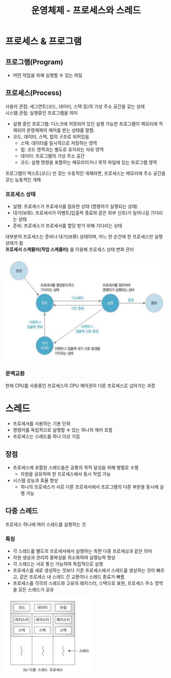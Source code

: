 ﻿---
title: "운영체제 - 프로세스와 스레드"
categories: technical_interview
comments: true
---

# 프로세스 & 프로그램

## 프로그램(Program)
 - 어떤 작업을 위해 실행할 수 있는 파일

## 프로세스(Process)
 사용자 관점: 세그먼트(코드, 데이터, 스택 등)의 가상 주소 공간을 갖는 상태  
 시스템 관점: 실행중인 프로그램을 의미

 - 실행 중인 프로그램: 디스크에 저장되어 있던 실행 가능한 프로그램이 메모리에 적재되어 운영체제의 제어를 받는 상태를 말함.
 - 코드, 데이터, 스택, 힙의 구조로 되어있음
   - 스택: 데이터를 일시적으로 저장하는 영역
   - 힙: 코드 영역과는 별도로 유지되는 자유 영역
   - 데이터: 프로그램의 가상 주소 공간
   - 코드: 실행 명령을 포함하는 메모리이거나 목적 파일에 있는 프로그램 영역

프로그램이 텍스트(코드) 만 갖는 수동적인 개체라면, 프로세스는 메모리에 주소 공간을 갖는 능동적인 개체

### 프로세스 상태
 - 실행: 프로세스가 프로세서를 점유한 상태 (명령어가 실행되는 상태)
 - 대기(보류): 프로세서가 이벤트(입출력 종료와 같은 외부 신호)가 일어나길 기다리는 상태
 - 준비: 프로세스가 프로세서를 할당 받기 위해 기다리는 상태

대부분의 프로세스는 준비나 대기(보류) 상태이며, 어느 한 순간에 한 프로세스만 실행 상태가 됨  
**프로세서 스케줄러(작업 스케줄러)** 를 이용해 프로세스 상태 변화 관리

![프로세스 상태](../../../assets/TI_3_1.JPG)

### 문맥교환
 현재 CPU를 사용중인 프로세스의 CPU 제어권이 다른 프로세스로 넘어가는 과정

# 스레드
 - 프로세서를 사용하는 기본 단위  
 - 명령어를 독립적으로 실행할 수 있는 하나의 제어 흐름
 - 프로세스는 스레드를 하나 이상 가짐

## 장점
 - 프로세스에 포함된 스레드들은 공통의 목적 달성을 위해 병렬로 수행  
   - 자원을 공유하여 한 프로세스에서 동시 작업 가능  
 - 시스템 성능과 효율 향상
   - 하나의 프로세스가 서로 다른 프로세서에서 프로그램의 다른 부분을 동시에 실행 가능

## 다중 스레드
 프로세스 하나에 여러 스레드를 실행하는 것

### 특징
 - 각 스레드를 별도의 프로세서에서 실행하는 측면 다중 프로세싱과 같은 의미
 - 자원 생성과 관리의 중복성을 최소화하여 실행능력 향상
 - 각 스레드는 서로 통신 가능하여 독립적으로 실행
 - 프로세스를 새로 생성하는 것보다 기존 프로세스에서 스레드를 생성하는 것이 빠르고, 같은 프로세스 내 스레드 간 교환이나 스레드 종료가 빠름
 - 프로세스를 각각의 스레드와 고유의 레지스터, 스택으로 표현, 프로세스 주소 영역을 모든 스레드가 공유
 

![다중스레드](../../../assets/TI_3_2.JPG)
